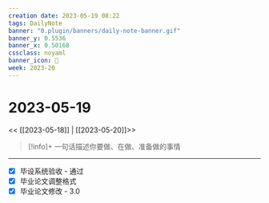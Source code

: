 ```yaml
---
creation date: 2023-05-19 08:22
tags: DailyNote
banner: "0.plugin/banners/daily-note-banner.gif"
banner_y: 0.5536
banner_x: 0.50168
cssclass: noyaml
banner_icon: 💌
week: 2023-20
---
```


# 2023-05-19

<< [[2023-05-18]] | [[2023-05-20]]>>


> [!info]+ 一句话描述你要做、在做、准备做的事情
> 

---

- [x] 毕设系统验收 - 通过
- [x] 毕业论文调整格式
- [x] 毕业论文修改 - 3.0